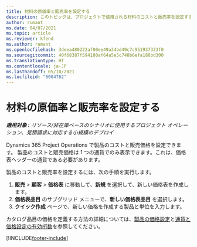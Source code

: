 ```yaml
---
title: 材料の原価率と販売率を設定する
description: このトピックは、プロジェクトで使用される材料のコストと販売率を設定する方法に関する情報を提供します。
author: rumant
ms.date: 04/07/2021
ms.topic: article
ms.reviewer: kfend
ms.author: rumant
ms.openlocfilehash: 3deea480222af00ee49a34bd49c7c951937323f0
ms.sourcegitcommit: 40f68387f594180af64a5e5c748b6efa188bd300
ms.translationtype: HT
ms.contentlocale: ja-JP
ms.lasthandoff: 05/10/2021
ms.locfileid: "6004762"
---
```

# <a name="set-up-cost-and-sales-rates-for-materials"></a>材料の原価率と販売率を設定する

_**適用対象 :** リソース/非在庫ベースのシナリオに使用するプロジェクト オペレーション、見積請求に対応する小規模のデプロイ_

Dynamics 365 Project Operations で製品のコストと販売価格を設定できます。 製品のコストと販売価格は 1 つの通貨でのみ表示できます。これは、価格表ヘッダーの通貨である必要があります。

製品のコストと販売率を設定するには、次の手順を実行します。 

1. **販売** > **顧客** > **価格表** に移動して、**新規** を選択して、新しい価格表を作成します。 
2. **価格表品目** のサブグリッド メニューで、**新しい価格表品目** を選択します。 
3. **クイック作成** ページで、新しい価格を作成する製品と単位を入力します。

カタログ品目の価格を定義する方法の詳細については、[製品の価格設定](/dynamics365/sales-enterprise/create-price-lists-price-list-items-define-pricing-products.md)と[通貨と価格設定の有効桁数](/dynamics365/sales-enterprise/decimal-precision-currency-pricing.md)を参照してください。

[!INCLUDE[footer-include](../includes/footer-banner.md)]
